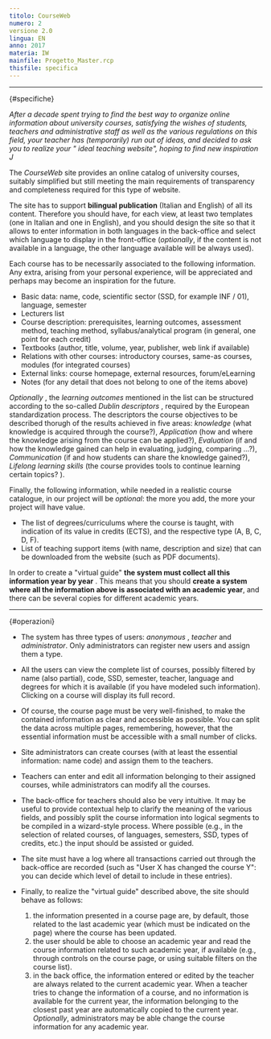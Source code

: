 ```yaml
---
titolo: CourseWeb
numero: 2
versione 2.0
lingua: EN
anno: 2017
materia: IW
mainfile: Progetto_Master.rcp
thisfile: specifica
---
```


-------

{#specifiche}

*After a decade spent trying to find the best way to organize online information about university courses, satisfying the wishes of students, teachers and administrative staff as well as the various regulations on this field, your teacher has (temporarily) run out of ideas, and decided to ask you to realize your " ideal teaching website", hoping to find new inspiration* *J*

The *CourseWeb* site provides an online catalog of university courses, suitably simplified but still meeting the main requirements of transparency and completeness required for this type of website.

The site has to support **bilingual publication** (Italian and English) of all its content. Therefore you should have, for each view, at least two templates (one in Italian and one in English), and you should design the site so that it allows to enter information in both languages in the back-office and select which language to display in the front-office (*optionally*, if the content is not available in a language, the other language available will be always used).

Each course has to be necessarily associated to the following information. Any extra, arising from your personal experience, will be appreciated and perhaps may become an inspiration for the future.

- Basic data: name, code, scientific sector (SSD, for example INF / 01), language, semester
- Lecturers list
- Course description: prerequisites, learning outcomes, assessment method, teaching method, syllabus/analytical program (in general, one point for each credit)
- Textbooks (author, title, volume, year, publisher, web link if available)
- Relations with other courses: introductory courses, same-as courses, modules (for integrated courses)
- External links: course homepage, external resources, forum/eLearning
- Notes (for any detail that does not belong to one of the items above)

*Optionally* , the *learning outcomes* mentioned in the list can be structured according to the so-called *Dublin descriptors* , required by the European standardization process. The descriptors the course objectives to be described thorugh of the results achieved in five areas: *knowledge* (what knowledge is acquired through the course?), *Application* (how and where the knowledge arising from the course can be applied?), *Evaluation* (if and how the knowledge gained can help in evaluating, judging, comparing ...?), *Communication* (if and how students can share the knowledge gained?), *Lifelong learning
skills* (the course provides tools to continue learning certain topics? ).

Finally, the following information, while needed in a realistic course catalogue, in our project will be *optional*: the more you add, the more your project will have value.

- The list of degrees/curriculums where the course is taught, with indication of its value in credits (ECTS), and the respective type (A, B, C, D, F).
- List of teaching support items (with name, description and size) that can be downloaded from the website (such as PDF documents).

In order to create a "virtual guide" **the system must collect all this information year
by year** . This means that you should **create a system where all the
information above is associated with an academic year**, and there can be several copies for different academic years.

-------
{#operazioni}

- The system has three types of users: *anonymous* , *teacher* and *administrator*. Only administrators can register new users and assign them a type.

- All the users can view the complete list of courses, possibly filtered by name (also partial), code, SSD, semester, teacher, language and degrees for which it is available (if you have modeled such information). Clicking on a course will display its full record.

- Of course, the course page must be very well-finished, to make the contained information as clear and accessible as possible. You can split the data across multiple pages, remembering, however, that the essential information must be accessible with a small number of clicks.

- Site administrators can create courses (with at least the essential information: name code) and assign them to the teachers.

- Teachers can enter and edit all information belonging to their assigned courses, while administrators can modify all the courses.

- The back-office for teachers should also be very intuitive. It may be useful to provide contextual help to clarify the meaning of the various fields, and possibly split the course information into logical segments to be compiled in a wizard-style process. Where possible (e.g., in the selection of related courses, of languages, semesters, SSD, types of credits, etc.) the input should be assisted or guided.

- The site must have a log where all transactions carried out through the back-office are recorded (such as "User X has changed the course Y": you can decide which level of detail to include in these entries).

- Finally, to realize the "virtual guide" described above, the site should behave as follows:
   1. the information presented in a course page are, by default, those related to the last academic year (which must be indicated on the page) where the course has been updated.
   2. the user should be able to choose an academic year and read the course information related to such academic year, if available (e.g., through controls on the course page, or using suitable filters on the course list).
   3. in the back office, the information entered or edited by the teacher are always related to the current academic year. When a teacher tries to change the information of a course, and no information is available for the current year, the information belonging to the closest past year are automatically copied to the current year. *Optionally*, administrators may be able change the course information for any academic year.  
